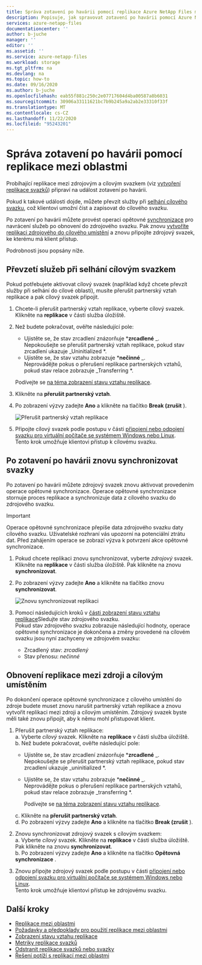 ```yaml
---
title: Správa zotavení po havárii pomocí replikace Azure NetApp Files mezi oblastmi | Microsoft Docs
description: Popisuje, jak spravovat zotavení po havárii pomocí Azure NetApp Files replikace mezi oblastmi.
services: azure-netapp-files
documentationcenter: ''
author: b-juche
manager: ''
editor: ''
ms.assetid: ''
ms.service: azure-netapp-files
ms.workload: storage
ms.tgt_pltfrm: na
ms.devlang: na
ms.topic: how-to
ms.date: 09/16/2020
ms.author: b-juche
ms.openlocfilehash: eab55f881c250c2e07717604d4ba00587a8b6031
ms.sourcegitcommit: 30906a33111621bc7b9b245a9a2ab2e33310f33f
ms.translationtype: MT
ms.contentlocale: cs-CZ
ms.lasthandoff: 11/22/2020
ms.locfileid: "95243201"
---
```

# <a name="manage-disaster-recovery-using-cross-region-replication"></a>Správa zotavení po havárii pomocí replikace mezi oblastmi 

Probíhající replikace mezi zdrojovým a cílovým svazkem (viz [vytvoření replikace svazků](cross-region-replication-create-peering.md)) připraví na událost zotavení po havárii. 

Pokud k takové události dojde, můžete převzít služby při [selhání cílového svazku](#fail-over-to-destination-volume), což klientovi umožní číst a zapisovat do cílového svazku. 

Po zotavení po havárii můžete provést operaci opětovné [synchronizace](#resync-replication) pro navrácení služeb po obnovení do zdrojového svazku. Pak znovu [vytvoříte replikaci zdrojového do cílového umístění](#reestablish-source-to-destination-replication) a znovu připojíte zdrojový svazek, ke kterému má klient přístup. 

Podrobnosti jsou popsány níže. 

## <a name="fail-over-to-destination-volume"></a>Převzetí služeb při selhání cílovým svazkem

Pokud potřebujete aktivovat cílový svazek (například když chcete převzít služby při selhání do cílové oblasti), musíte přerušit partnerský vztah replikace a pak cílový svazek připojit.  

1. Chcete-li přerušit partnerský vztah replikace, vyberte cílový svazek. Klikněte na **replikace** v části služba úložiště.  

2.  Než budete pokračovat, ověřte následující pole:  
    * Ujistěte se, že stav zrcadlení znázorňuje ***zrcadlené** _.   
        Nepokoušejte se přerušit partnerský vztah replikace, pokud stav zrcadlení ukazuje _Uninitialized *.
    * Ujistěte se, že stav vztahu zobrazuje ***nečinné** _.   
        Neprovádějte pokus o přerušení replikace partnerských vztahů, pokud stav relace zobrazuje _Transferring *.   

    Podívejte se [na téma zobrazení stavu vztahu replikace](cross-region-replication-display-health-status.md). 

3.  Klikněte na **přerušit partnerský vztah**.  

4.  Po zobrazení výzvy zadejte **Ano** a klikněte na tlačítko **Break (zrušit** ). 

    ![Přerušit partnerský vztah replikace](../media/azure-netapp-files/cross-region-replication-break-replication-peering.png)

5.  Připojte cílový svazek podle postupu v části [připojení nebo odpojení svazku pro virtuální počítače se systémem Windows nebo Linux](azure-netapp-files-mount-unmount-volumes-for-virtual-machines.md).   
    Tento krok umožňuje klientovi přístup k cílovému svazku.

## <a name="resync-volumes-after-disaster-recovery"></a><a name="resync-replication"></a>Po zotavení po havárii znovu synchronizovat svazky

Po zotavení po havárii můžete zdrojový svazek znovu aktivovat provedením operace opětovné synchronizace.  Operace opětovné synchronizace stornuje proces replikace a synchronizuje data z cílového svazku do zdrojového svazku.  

> [!IMPORTANT] 
> Operace opětovné synchronizace přepíše data zdrojového svazku daty cílového svazku.  Uživatelské rozhraní vás upozorní na potenciální ztrátu dat. Před zahájením operace se zobrazí výzva k potvrzení akce opětovné synchronizace.

1. Pokud chcete replikaci znovu synchronizovat, vyberte *zdrojový* svazek. Klikněte na **replikace** v části služba úložiště. Pak klikněte na znovu **synchronizovat**.  

2. Po zobrazení výzvy zadejte **Ano** a klikněte na tlačítko znovu **synchronizovat**. 
 
    ![Znovu synchronizovat replikaci](../media/azure-netapp-files/cross-region-replication-resync-replication.png)

3. Pomocí následujících kroků v [části zobrazení stavu vztahu replikace](cross-region-replication-display-health-status.md)Sledujte stav zdrojového svazku.   
    Pokud stav zdrojového svazku zobrazuje následující hodnoty, operace opětovné synchronizace je dokončena a změny provedené na cílovém svazku jsou nyní zachyceny ve zdrojovém svazku:   

    * Zrcadlený stav: *zrcadlený*  
    * Stav přenosu: *nečinné*  

## <a name="reestablish-source-to-destination-replication"></a>Obnovení replikace mezi zdroji a cílovým umístěním

Po dokončení operace opětovné synchronizace z cílového umístění do zdroje budete muset znovu narušit partnerský vztah replikace a znovu vytvořit replikaci mezi zdroji a cílovým umístěním. Zdrojový svazek byste měli také znovu připojit, aby k němu mohl přistupovat klient.  

1. Přerušit partnerský vztah replikace:  
    a. Vyberte *cílový* svazek. Klikněte na **replikace** v části služba úložiště.  
    b. Než budete pokračovat, ověřte následující pole:   
    * Ujistěte se, že stav zrcadlení znázorňuje ***zrcadlené** _.   
    Nepokoušejte se přerušit partnerský vztah replikace, pokud stav zrcadlení ukazuje _uninitialized *.  
    * Ujistěte se, že stav vztahu zobrazuje ***nečinné** _.   
    Neprovádějte pokus o přerušení replikace partnerských vztahů, pokud stav relace zobrazuje _transferring *.    

        Podívejte se [na téma zobrazení stavu vztahu replikace](cross-region-replication-display-health-status.md). 

    c. Klikněte na **přerušit partnerský vztah**.   
    d. Po zobrazení výzvy zadejte **Ano** a klikněte na tlačítko **Break (zrušit** ).  

2. Znovu synchronizovat zdrojový svazek s cílovým svazkem:  
    a. Vyberte *cílový* svazek. Klikněte na **replikace** v části služba úložiště. Pak klikněte na znovu **synchronizovat**.   
    b. Po zobrazení výzvy zadejte **Ano** a klikněte na tlačítko **Opětovná synchronizace** .

3. Znovu připojte zdrojový svazek podle postupu v části [připojení nebo odpojení svazku pro virtuální počítače se systémem Windows nebo Linux](azure-netapp-files-mount-unmount-volumes-for-virtual-machines.md).  
    Tento krok umožňuje klientovi přístup ke zdrojovému svazku.

## <a name="next-steps"></a>Další kroky  

* [Replikace mezi oblastmi](cross-region-replication-introduction.md)
* [Požadavky a předpoklady pro použití replikace mezi oblastmi](cross-region-replication-requirements-considerations.md)
* [Zobrazení stavu vztahu replikace](cross-region-replication-display-health-status.md)
* [Metriky replikace svazků](azure-netapp-files-metrics.md#replication)
* [Odstranit replikace svazků nebo svazky](cross-region-replication-delete.md)
* [Řešení potíží s replikací mezi oblastmi](troubleshoot-cross-region-replication.md)

